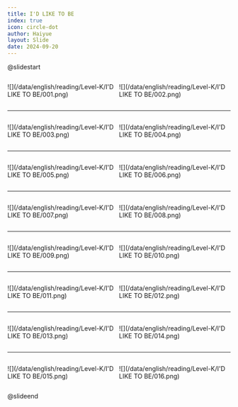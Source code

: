 ```yaml
---
title: I'D LIKE TO BE
index: true
icon: circle-dot
author: Haiyue
layout: Slide
date: 2024-09-20
---
```

 
@slidestart

<div style="display:flex">
<div style="flex:1">

![](/data/english/reading/Level-K/I'D LIKE TO BE/001.png)
</div>
<div style="flex:1">

![](/data/english/reading/Level-K/I'D LIKE TO BE/002.png)
</div>
</div>

---

<div style="display:flex">
<div style="flex:1">

![](/data/english/reading/Level-K/I'D LIKE TO BE/003.png)
</div>
<div style="flex:1">

![](/data/english/reading/Level-K/I'D LIKE TO BE/004.png)
</div>
</div>

---

<div style="display:flex">
<div style="flex:1">

![](/data/english/reading/Level-K/I'D LIKE TO BE/005.png)
</div>
<div style="flex:1">

![](/data/english/reading/Level-K/I'D LIKE TO BE/006.png)
</div>
</div>

---

<div style="display:flex">
<div style="flex:1">

![](/data/english/reading/Level-K/I'D LIKE TO BE/007.png)
</div>
<div style="flex:1">

![](/data/english/reading/Level-K/I'D LIKE TO BE/008.png)
</div>
</div>

---

<div style="display:flex">
<div style="flex:1">

![](/data/english/reading/Level-K/I'D LIKE TO BE/009.png)
</div>
<div style="flex:1">

![](/data/english/reading/Level-K/I'D LIKE TO BE/010.png)
</div>
</div>

---

<div style="display:flex">
<div style="flex:1">

![](/data/english/reading/Level-K/I'D LIKE TO BE/011.png)
</div>
<div style="flex:1">

![](/data/english/reading/Level-K/I'D LIKE TO BE/012.png)
</div>
</div>

---

<div style="display:flex">
<div style="flex:1">

![](/data/english/reading/Level-K/I'D LIKE TO BE/013.png)
</div>
<div style="flex:1">

![](/data/english/reading/Level-K/I'D LIKE TO BE/014.png)
</div>
</div>

---

<div style="display:flex">
<div style="flex:1">

![](/data/english/reading/Level-K/I'D LIKE TO BE/015.png)
</div>
<div style="flex:1">

![](/data/english/reading/Level-K/I'D LIKE TO BE/016.png)
</div>
</div>

@slideend
